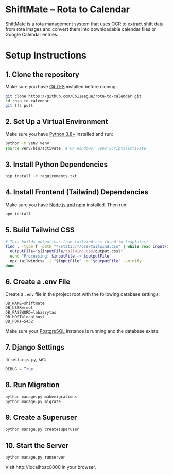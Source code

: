 # ShiftMate – Rota to Calendar
ShiftMate is a rota management system that uses OCR to extract shift data from rota images and convert them into downloadable calendar files or Google Calendar entries.
# Setup Instructions
## 1.  Clone the repository
Make sure you have [Git LFS](https://git-lfs.com/) installed before cloning:
```bash
git clone https://github.com/Co11eague/rota-to-calendar.git
cd rota-to-calendar
git lfs pull
```
## 2.  Set Up a Virtual Environment
Make sure you have [Python 3.8+](https://www.python.org/downloads/) installed and run:
```bash
python -m venv venv
source venv/bin/activate  # On Windows: venv\Scripts\activate
```
## 3.  Install Python Dependencies
```bash
pip install -r requirements.txt
```
## 4.  Install Frontend (Tailwind) Dependencies
Make sure you have [Node.js and npm](https://docs.npmjs.com/downloading-and-installing-node-js-and-npm) installed. Then run:
```bash
npm install
```
## 5.  Build Tailwind CSS
```bash
# This builds output.css from tailwind.css (used in templates)
find . -type f -path "*/static/*/css/tailwind.css" | while read inputFile; do
  outputFile="${inputFile/tailwind.css/output.css}"
  echo "Processing: $inputFile -> $outputFile"
  npx tailwindcss -i "$inputFile" -o "$outputFile" --minify
done
```
## 6.  Create a .env File
Create a `.env` file in the project root with the following database settings:
```env
DB_NAME=shiftmate
DB_USER=root
DB_PASSWORD=labasrytas
DB_HOST=localhost
DB_PORT=5432
```
Make sure your [PostgreSQL](https://www.postgresql.org/download/) instance is running and the database exists.
## 7.  Django Settings
In `settings.py`, set:
```python
DEBUG = True
```
## 8.  Run Migration
```bash
python manage.py makemigrations
python manage.py migrate
```
## 9.  Create a Superuser
```bash
python manage.py createsuperuser
```
## 10. Start the Server
```bash
python manage.py runserver
```
Visit http://localhost:8000 in your browser.
